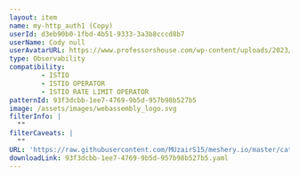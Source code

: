 ```yaml
---
layout: item
name: my-http_auth1 (Copy)
userId: d3eb90b0-1fbd-4b51-9333-3a3b8cccd8b7
userName: Cody null
userAvatarURL: https://www.professorshouse.com/wp-content/uploads/2023/06/dogs-4996.jpg
type: Observability
compatibility: 
        - ISTIO
        - ISTIO OPERATOR
        - ISTIO RATE LIMIT OPERATOR
patternId: 93f3dcbb-1ee7-4769-9b5d-957b98b527b5
image: /assets/images/webassembly_logo.svg
filterInfo: |
  ""
filterCaveats: |
  ""
URL: 'https://raw.githubusercontent.com/MUzairS15/meshery.io/master/catalog/93f3dcbb-1ee7-4769-9b5d-957b98b527b5.yaml'
downloadLink: 93f3dcbb-1ee7-4769-9b5d-957b98b527b5.yaml
---
```


